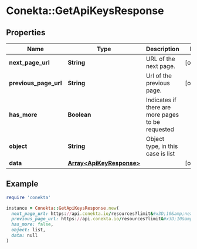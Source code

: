 # Conekta::GetApiKeysResponse

## Properties

| Name | Type | Description | Notes |
| ---- | ---- | ----------- | ----- |
| **next_page_url** | **String** | URL of the next page. | [optional] |
| **previous_page_url** | **String** | Url of the previous page. | [optional] |
| **has_more** | **Boolean** | Indicates if there are more pages to be requested |  |
| **object** | **String** | Object type, in this case is list |  |
| **data** | [**Array&lt;ApiKeyResponse&gt;**](ApiKeyResponse.md) |  | [optional] |

## Example

```ruby
require 'conekta'

instance = Conekta::GetApiKeysResponse.new(
  next_page_url: https://api.conekta.io/resources?limit&#x3D;10&amp;next&#x3D;chrg_1,
  previous_page_url: https://api.conekta.io/resources?limit&#x3D;10&amp;previous&#x3D;chrg_1,
  has_more: false,
  object: list,
  data: null
)
```

